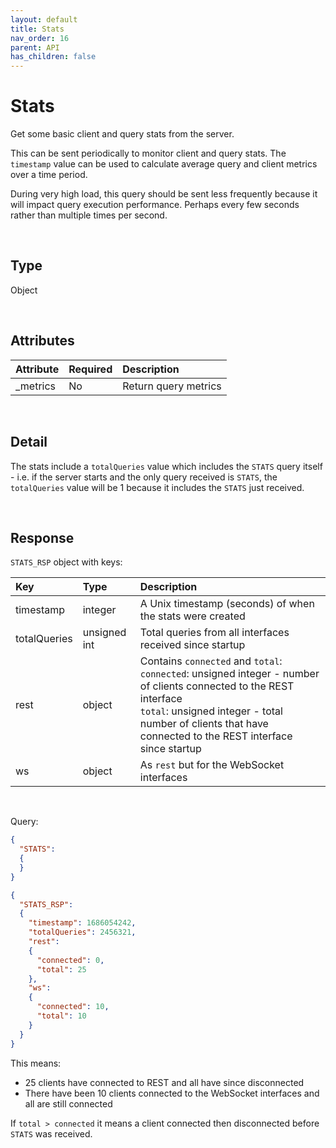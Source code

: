 ```yaml
---
layout: default
title: Stats
nav_order: 16
parent: API
has_children: false
---
```


# Stats
Get some basic client and query stats from the server.

This can be sent periodically to monitor client and query stats. The `timestamp` value can be used to calculate average query and client metrics over a time period.

During very high load, this query should be sent less frequently because it will impact query execution performance. Perhaps every few seconds rather than multiple times per second. 


<br/>


## Type
Object

<br/>

## Attributes

| Attribute | Required  | Description      |
|:-----     |:---       |:-------          |
| _metrics  | No        | Return query metrics |

<br/>

## Detail
The stats include a `totalQueries` value which includes the `STATS` query itself - i.e. if the server starts and the only query received is `STATS`, the `totalQueries` value will be 1 because it includes the `STATS` just received.

<br/>

## Response
`STATS_RSP` object with keys:

| Key           | Type      | Description      |
|:-----         |:---       |:-------          |
| timestamp     | integer  | A Unix timestamp (seconds) of when the stats were created |
| totalQueries  | unsigned int  | Total queries from all interfaces received since startup |
| rest          | object  | Contains `connected` and `total`:<br/>`connected`: unsigned integer - number of clients connected to the REST interface<br/>`total`: unsigned integer - total number of clients that have connected to the REST interface since startup |
| ws          | object  | As `rest` but for the WebSocket interfaces |

<br/>

Query:
```json
{
  "STATS":
  {
  }
}
```

```json
{
  "STATS_RSP":
  {
    "timestamp": 1686054242,
    "totalQueries": 2456321,
    "rest":
    {
      "connected": 0,
      "total": 25
    },
    "ws":
    {
      "connected": 10,
      "total": 10
    }
  }
}
```

This means:

- 25 clients have connected to REST and all have since disconnected
- There have been 10 clients connected to the WebSocket interfaces and all are still connected

If `total > connected` it means a client connected then disconnected before `STATS` was received.

